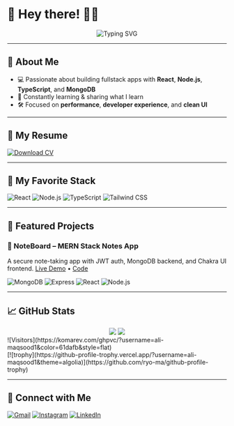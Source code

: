 # 👋 Hey there! 👨‍💻

<div align="center">
  <img src="https://readme-typing-svg.herokuapp.com?font=Bebas+Neue&weight=900&size=30&duration=2000&pause=1000&color=09F6F7&vCenter=true&width=435&lines=I'm+Ali+Maqsood;Full+Stack+Developer;React+%7C+Node+%7C+MongoDB+%7C+TypeScript;" alt="Typing SVG" />

</div>

---

## 🚀 About Me

- 💻 Passionate about building fullstack apps with **React**, **Node.js**, **TypeScript**, and **MongoDB**
- 🧠 Constantly learning & sharing what I learn
- 🛠️ Focused on **performance**, **developer experience**, and **clean UI**

---

## 🪪 My Resume
[![Download CV](https://img.shields.io/badge/-Download_CV-4CAF50?style=for-the-badge&logo=adobeacrobatreader&logoColor=white)](https://github.com/ali-maqsood1/ali-maqsood1/raw/main/resume.pdf)

---

## 🧠 My Favorite Stack

![React](https://img.shields.io/badge/-React-61DAFB?style=for-the-badge&logo=react&logoColor=black)
![Node.js](https://img.shields.io/badge/-Node.js-000000?style=for-the-badge&logo=nodedotjs&logoColor=white)
![TypeScript](https://img.shields.io/badge/-TypeScript-3178C6?style=for-the-badge&logo=typescript&logoColor=white)
![Tailwind CSS](https://img.shields.io/badge/-Tailwind_CSS-06B6D4?style=for-the-badge&logo=tailwindcss&logoColor=white)


---

## 🚀 Featured Projects

### 📝 NoteBoard – MERN Stack Notes App
A secure note-taking app with JWT auth, MongoDB backend, and Chakra UI frontend.
[Live Demo](https://noteboard-mern.onrender.com/) • [Code](https://github.com/ali-maqsood1/NoteBoard-MERN)

![MongoDB](https://img.shields.io/badge/-MongoDB-4EA94B?style=flat&logo=mongodb&logoColor=white)
![Express](https://img.shields.io/badge/-Express-black?style=flat&logo=express&logoColor=white)
![React](https://img.shields.io/badge/-React-61DAFB?style=flat&logo=react)
![Node.js](https://img.shields.io/badge/-Node.js-3C873A?style=flat&logo=node.js)

---


## 📈 GitHub Stats

<div align="center">
  <img src="https://github-readme-stats.vercel.app/api?username=ali-maqsood1&show_icons=true&theme=react&hide=contribs&count_private=true" />
  <img src="https://github-readme-streak-stats.herokuapp.com/?user=ali-maqsood1&theme=react" />
</div>
![Visitors](https://komarev.com/ghpvc/?username=ali-maqsood1&color=61dafb&style=flat)<br>
[![trophy](https://github-profile-trophy.vercel.app/?username=ali-maqsood1&theme=algolia)](https://github.com/ryo-ma/github-profile-trophy)



---

## 🤝 Connect with Me

[![Gmail](https://img.shields.io/badge/-Gmail-D14836?style=for-the-badge&logo=gmail&logoColor=white)](mailto:alimaqsood35892@gmail.com)
[![Instagram](https://img.shields.io/badge/-Instagram-E4405F?style=for-the-badge&logo=instagram&logoColor=white)](https://www.instagram.com/ali_.maqsood/)
[![LinkedIn](https://img.shields.io/badge/-LinkedIn-0077B5?style=for-the-badge&logo=linkedin&logoColor=white)](https://www.linkedin.com/in/ali-maqsood1)


